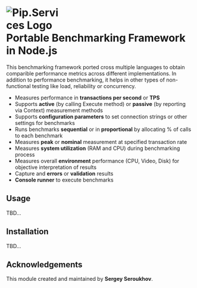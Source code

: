 # <img src="https://github.com/pip-benchmark/pip-selenium-ps/raw/master/artifacts/logo.png" alt="Pip.Services Logo" style="max-width:30%"> <br/> Portable Benchmarking Framework in Node.js

This benchmarking framework ported cross multiple languages to obtain comparible performance metrics across different implementations.
In addition to performance benchmarking, it helps in other types of non-functional testing like load, reliability or concurrency.

* Measures performance in **transactions per second** or **TPS** 
* Supports **active** (by calling Execute method) or **passive** (by reporting via Context) measurement methods
* Supports **configuration parameters** to set connection strings or other settings for benchmarks
* Runs benchmarks **sequential** or in **proportional** by allocating % of calls to each benchmark
* Measures **peak** or **nominal** measurement at specified transaction rate
* Measures **system utilization** (RAM and CPU) during benchmarking process
* Measures overall **environment** performance (CPU, Video, Disk) for objective interpretation of results
* Capture and **errors** or **validation** results
* **Console runner** to execute benchmarks

## Usage

TBD...

## Installation

TBD...

## Acknowledgements

This module created and maintained by **Sergey Seroukhov**.

